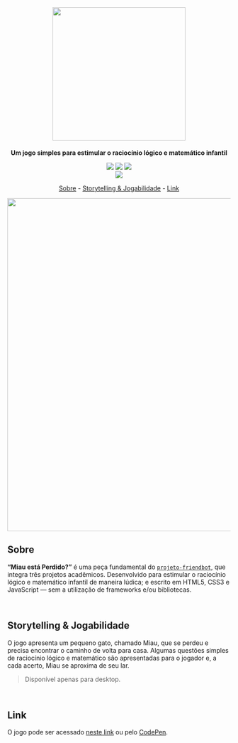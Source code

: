 <br>

<h1 align="center">
  <img src="https://i.imgur.com/0fzHKQP.png" width="300" />
</h1>

<p align="center">
  <strong>Um jogo simples para estimular o raciocínio lógico e matemático infantil</strong>
</p>

<p align="center">    
  <img src="https://img.shields.io/badge/-HTML5-A9A9A9?logo=HTML5&logoColor=white" />
  <img src="https://img.shields.io/badge/-CSS3-A9A9A9?logo=CSS3&logoColor=white" /> 
  <img src="https://img.shields.io/badge/-JavaScript-A9A9A9?logo=JavaScript&logoColor=white" />
  <br>
  <img src="https://img.shields.io/badge/Projeto-Acad%C3%AAmico-lightgrey" />  
</p>

<p align="center">
  <a href="#sobre">Sobre</a> -
  <a href="#storytelling--jogabilidade">Storytelling & Jogabilidade</a> -
  <a href="#link">Link</a>
</p>

<p align="center">
  <img src="https://i.imgur.com/xnLkLGy.png" width="750" />
</p>

## Sobre
**“Miau está Perdido?”** é uma peça fundamental do [`projeto-friendbot`](https://github.com/fabiodelllima/projeto-friendbot), que integra três projetos acadêmicos. Desenvolvido para estimular o raciocínio lógico e matemático infantil de maneira lúdica; e escrito em HTML5, CSS3 e JavaScript — sem a utilização de frameworks e/ou bibliotecas.

<br>

## Storytelling & Jogabilidade
O jogo apresenta um pequeno gato, chamado Miau, que se perdeu e precisa encontrar o caminho de volta para casa. Algumas questões simples de raciocínio lógico e matemático são apresentadas para o jogador e, a cada acerto, Miau se aproxima de seu lar.

> Disponível apenas para desktop.

<br>

## Link
O jogo pode ser acessado [neste link](https://miauestaperdido.appspot.com/) ou pelo [CodePen](https://codepen.io/fabiodelllima/full/LYLOxwZ).

<br>
